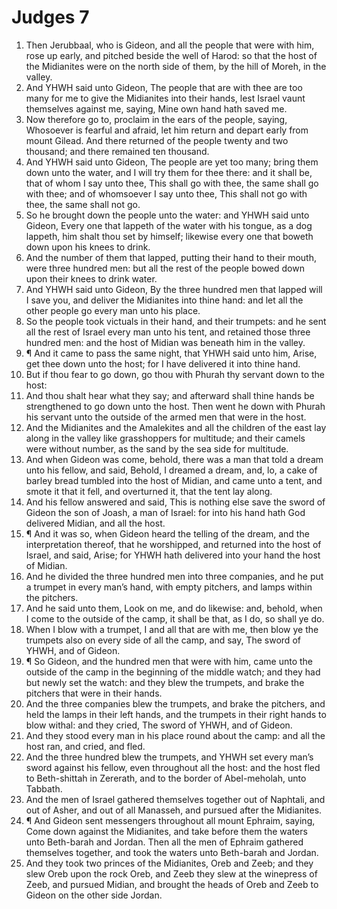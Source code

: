 ﻿# Judges 7
1. Then Jerubbaal, who is Gideon, and all the people that were with him, rose up early, and pitched beside the well of Harod: so that the host of the Midianites were on the north side of them, by the hill of Moreh, in the valley. 
2. And YHWH said unto Gideon, The people that are with thee are too many for me to give the Midianites into their hands, lest Israel vaunt themselves against me, saying, Mine own hand hath saved me. 
3. Now therefore go to, proclaim in the ears of the people, saying, Whosoever is fearful and afraid, let him return and depart early from mount Gilead. And there returned of the people twenty and two thousand; and there remained ten thousand. 
4. And YHWH said unto Gideon, The people are yet too many; bring them down unto the water, and I will try them for thee there: and it shall be, that of whom I say unto thee, This shall go with thee, the same shall go with thee; and of whomsoever I say unto thee, This shall not go with thee, the same shall not go. 
5. So he brought down the people unto the water: and YHWH said unto Gideon, Every one that lappeth of the water with his tongue, as a dog lappeth, him shalt thou set by himself; likewise every one that boweth down upon his knees to drink. 
6. And the number of them that lapped, putting their hand to their mouth, were three hundred men: but all the rest of the people bowed down upon their knees to drink water. 
7. And YHWH said unto Gideon, By the three hundred men that lapped will I save you, and deliver the Midianites into thine hand: and let all the other people go every man unto his place. 
8. So the people took victuals in their hand, and their trumpets: and he sent all the rest of Israel every man unto his tent, and retained those three hundred men: and the host of Midian was beneath him in the valley. 
9. ¶ And it came to pass the same night, that YHWH said unto him, Arise, get thee down unto the host; for I have delivered it into thine hand. 
10. But if thou fear to go down, go thou with Phurah thy servant down to the host: 
11. And thou shalt hear what they say; and afterward shall thine hands be strengthened to go down unto the host. Then went he down with Phurah his servant unto the outside of the armed men that were in the host. 
12. And the Midianites and the Amalekites and all the children of the east lay along in the valley like grasshoppers for multitude; and their camels were without number, as the sand by the sea side for multitude. 
13. And when Gideon was come, behold, there was a man that told a dream unto his fellow, and said, Behold, I dreamed a dream, and, lo, a cake of barley bread tumbled into the host of Midian, and came unto a tent, and smote it that it fell, and overturned it, that the tent lay along. 
14. And his fellow answered and said, This is nothing else save the sword of Gideon the son of Joash, a man of Israel: for into his hand hath God delivered Midian, and all the host. 
15. ¶ And it was so, when Gideon heard the telling of the dream, and the interpretation thereof, that he worshipped, and returned into the host of Israel, and said, Arise; for YHWH hath delivered into your hand the host of Midian. 
16. And he divided the three hundred men into three companies, and he put a trumpet in every man’s hand, with empty pitchers, and lamps within the pitchers. 
17. And he said unto them, Look on me, and do likewise: and, behold, when I come to the outside of the camp, it shall be that, as I do, so shall ye do. 
18. When I blow with a trumpet, I and all that are with me, then blow ye the trumpets also on every side of all the camp, and say, The sword of YHWH, and of Gideon. 
19. ¶ So Gideon, and the hundred men that were with him, came unto the outside of the camp in the beginning of the middle watch; and they had but newly set the watch: and they blew the trumpets, and brake the pitchers that were in their hands. 
20. And the three companies blew the trumpets, and brake the pitchers, and held the lamps in their left hands, and the trumpets in their right hands to blow withal: and they cried, The sword of YHWH, and of Gideon. 
21. And they stood every man in his place round about the camp: and all the host ran, and cried, and fled. 
22. And the three hundred blew the trumpets, and YHWH set every man’s sword against his fellow, even throughout all the host: and the host fled to Beth-shittah in Zererath, and to the border of Abel-meholah, unto Tabbath. 
23. And the men of Israel gathered themselves together out of Naphtali, and out of Asher, and out of all Manasseh, and pursued after the Midianites. 
24. ¶ And Gideon sent messengers throughout all mount Ephraim, saying, Come down against the Midianites, and take before them the waters unto Beth-barah and Jordan. Then all the men of Ephraim gathered themselves together, and took the waters unto Beth-barah and Jordan. 
25. And they took two princes of the Midianites, Oreb and Zeeb; and they slew Oreb upon the rock Oreb, and Zeeb they slew at the winepress of Zeeb, and pursued Midian, and brought the heads of Oreb and Zeeb to Gideon on the other side Jordan. 
